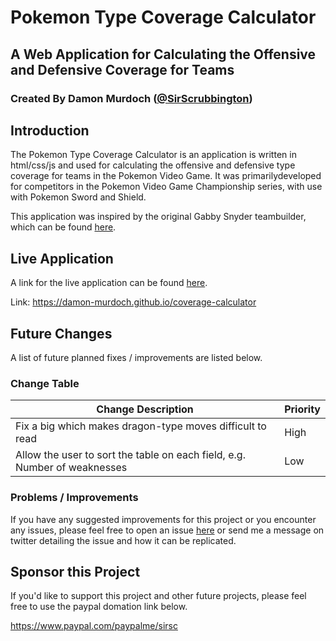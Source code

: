 # Pokemon Type Coverage Calculator
## A Web Application for Calculating the Offensive and Defensive Coverage for Teams
### Created By Damon Murdoch ([@SirScrubbington](https://github.com/SirScrubbington))

## Introduction
The Pokemon Type Coverage Calculator is an application is written in html/css/js 
and used for calculating the offensive and defensive type coverage for teams in 
the Pokemon Video Game. It was primarilydeveloped for competitors in the Pokemon 
Video Game Championship series, with use with Pokemon Sword and Shield. 

This application was inspired by the original Gabby Snyder teambuilder, which 
can be found [here](https://gabbysnyder.github.io/).

## Live Application
A link for the live application can be found 
[here](https://damon-murdoch.github.io/coverage-calculator).

Link: https://damon-murdoch.github.io/coverage-calculator

## Future Changes
A list of future planned fixes / improvements are listed below.

### Change Table
| Change Description                                                        | Priority |
| ------------------------------------------------------------------------- | -------- |
| Fix a big which makes dragon-type moves difficult to read                 | High     |
| Allow the user to sort the table on each field, e.g. Number of weaknesses | Low      |

### Problems / Improvements
If you have any suggested improvements for this project or you encounter any issues, please feel free to open an issue [here](https://github.com/damon-murdoch/coverage-calculator/issues) or send me a message on twitter detailing the issue and how it can be replicated.

## Sponsor this Project
If you'd like to support this project and other future projects, 
please feel free to use the paypal domation link below.

https://www.paypal.com/paypalme/sirsc